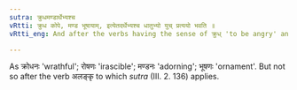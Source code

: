 ```yaml
---
sutra: क्रुधमण्डार्थेभ्यश्च
vRtti: क्रुध कोपे, मण्ड भूषायाम्, इत्येतदर्थेभ्यश्च धातुभ्यो युच् प्रत्ययो भवति ॥
vRtti_eng: And after the verbs having the sense of क्रुध् 'to be angry' and मण्ड 'to adorn', the afix युच् is employed.

---
```

As क्रोधनः 'wrathful'; रोषणः 'irascible'; मण्डनः 'adorning'; भूषणः 'ornament'. But not so after the verb अलङ्कृ to which _sutra_ (III. 2. 136) applies.